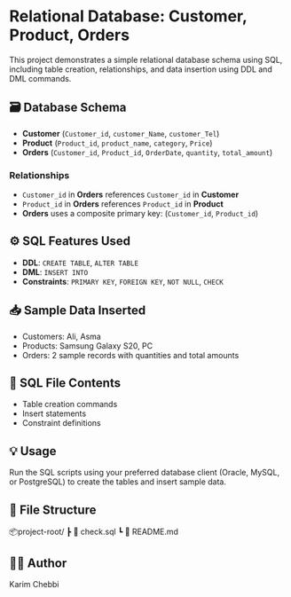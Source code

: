 # Relational Database: Customer, Product, Orders

This project demonstrates a simple relational database schema using SQL, including table creation, relationships, and data insertion using DDL and DML commands.

## 🗃️ Database Schema

- **Customer** (`Customer_id`, `customer_Name`, `customer_Tel`)
- **Product** (`Product_id`, `product_name`, `category`, `Price`)
- **Orders** (`Customer_id`, `Product_id`, `OrderDate`, `quantity`, `total_amount`)

### Relationships

- `Customer_id` in **Orders** references `Customer_id` in **Customer**
- `Product_id` in **Orders** references `Product_id` in **Product**
- **Orders** uses a composite primary key: (`Customer_id`, `Product_id`)

## ⚙️ SQL Features Used

- **DDL**: `CREATE TABLE`, `ALTER TABLE`
- **DML**: `INSERT INTO`
- **Constraints**: `PRIMARY KEY`, `FOREIGN KEY`, `NOT NULL`, `CHECK`

## 📥 Sample Data Inserted

- Customers: Ali, Asma
- Products: Samsung Galaxy S20, PC
- Orders: 2 sample records with quantities and total amounts

## 📄 SQL File Contents

- Table creation commands
- Insert statements
- Constraint definitions

## 💡 Usage

Run the SQL scripts using your preferred database client (Oracle, MySQL, or PostgreSQL) to create the tables and insert sample data.

## 📁 File Structure

📦project-root/
┣ 📄 check.sql
┗ 📄 README.md


## 🧑‍💻 Author

Karim Chebbi  
